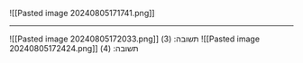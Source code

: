![[Pasted image 20240805171741.png]]
***
![[Pasted image 20240805172033.png]]
תשובה: (3)
![[Pasted image 20240805172424.png]]
תשובה: (4)